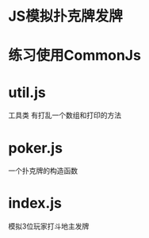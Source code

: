 <!--
 * @Author: your name
 * @Date: 2021-04-04 10:08:51
 * @LastEditTime: 2021-04-04 10:14:06
 * @LastEditors: Please set LastEditors
 * @Description: In User Settings Edit
 * @FilePath: \JS-\README.md
-->
# JS模拟扑克牌发牌

# 练习使用CommonJs

# util.js
工具类  有打乱一个数组和打印的方法

# poker.js
一个扑克牌的构造函数

# index.js
模拟3位玩家打斗地主发牌